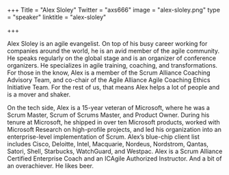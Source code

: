 +++
Title = "Alex Sloley"
Twitter = "axs666"
image = "alex-sloley.png"
type = "speaker"
linktitle = "alex-sloley"

+++

Alex Sloley is an agile evangelist. On top of his busy career working for companies around the world, he is an avid member of the agile community. He speaks regularly on the global stage and is an organizer of conference organizers. He specializes in agile training, coaching, and transformations. For those in the know, Alex is a member of the Scrum Alliance Coaching Advisory Team, and co-chair of the Agile Alliance Agile Coaching Ethics Initiative Team. For the rest of us, that means Alex helps a lot of people and is a mover and shaker.

On the tech side, Alex is a 15-year veteran of Microsoft, where he was a Scrum Master, Scrum of Scrums Master, and Product Owner. During his tenure at Microsoft, he shipped in over ten Microsoft products, worked with Microsoft Research on high-profile projects, and led his organization into an enterprise-level implementation of Scrum. Alex’s blue-chip client list includes Cisco, Deloitte, Intel, Macquarie, Nordeus, Nordstrom, Qantas, Satori, Shell, Starbucks, WatchGuard, and Westpac. Alex is a Scrum Alliance Certified Enterprise Coach and an ICAgile Authorized Instructor. And a bit of an overachiever. He likes beer.
